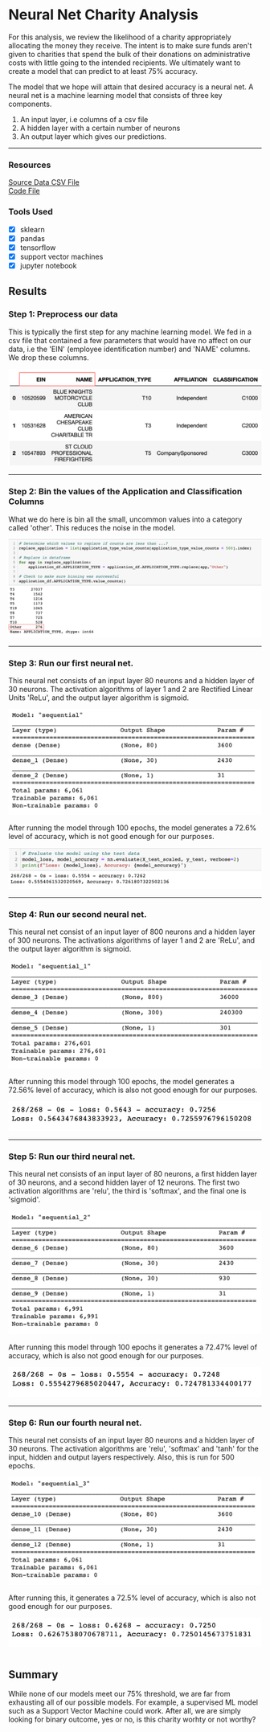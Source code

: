 # Neural Net Charity Analysis

For this analysis, we review the likelihood of a charity appropriately allocating the money they receive. The intent is to make sure funds aren't given to charities that spend the bulk of their donations on administrative costs with little going to the intended recipients. We ultimately want to create a model that can predict to at least 75% accuracy. 

The model that we hope will attain that desired accuracy is a neural net. A neural net is a machine learning model that consists of three key components. 

1. An input layer, i.e columns of a csv file
2. A hidden layer with a certain number of neurons
3. An output layer which gives our predictions. 

---

### Resources
[Source Data CSV File](https://github.com/carlosjennings1991/Neural_Network_Charity_Analysis/blob/main/charity_data.csv)
<br>
[Code File](https://github.com/carlosjennings1991/Neural_Network_Charity_Analysis/blob/main/AlphabetSoupCharity.ipynb)

### Tools Used
- [x] sklearn
- [x] pandas
- [x] tensorflow
- [x] support vector machines
- [x] jupyter notebook

## Results
### Step 1: Preprocess our data
This is typically the first step for any machine learning model. We fed in a csv file that contained a few parameters that would have no affect on our data, i.e the 'EIN' (employee identification number) and 'NAME' columns. We drop these columns. 

<img src="https://github.com/carlosjennings1991/Neural_Network_Charity_Analysis/blob/main/columns_highlighted.png">

___


### Step 2: Bin the values of the Application and Classification Columns
What we do here is bin all the small, uncommon values into a category called 'other'. This reduces the noise in the model. 

<img src="https://github.com/carlosjennings1991/Neural_Network_Charity_Analysis/blob/main/other_highlighted.png">

___


### Step 3: Run our first neural net. 
This neural net consists of an input layer 80 neurons and a hidden layer of 30 neurons. The activation algorithms of layer 1 and 2 are Rectified Linear Units 'ReLu', and the output layer algorithm is sigmoid. 

<img src="https://github.com/carlosjennings1991/Neural_Network_Charity_Analysis/blob/main/NN_1_Summary.png">

After running the model through 100 epochs, the model generates a 72.6% level of accuracy, which is not good enough for our purposes. 

<img src="https://github.com/carlosjennings1991/Neural_Network_Charity_Analysis/blob/main/NN_1_Evaluation.png">

___


### Step 4: Run our second neural net. 
This neural net consist of an input layer of 800 neurons and a hidden layer of 300 neurons. The activations algorithms of layer 1 and 2 are 'ReLu', and the output layer algorithm is sigmoid. 

<img src="https://github.com/carlosjennings1991/Neural_Network_Charity_Analysis/blob/main/NN_2_Summary.png">

After running this model through 100 epochs, the model generates a 72.56% level of accuracy, which is also not good enough for our purposes. 

<img src="https://github.com/carlosjennings1991/Neural_Network_Charity_Analysis/blob/main/NN_2_Evaluation.png">

___


### Step 5: Run our third neural net. 
This neural net consists of an input layer of 80 neurons, a first hidden layer of 30 neurons, and a second hidden layer of 12 neurons. The first two activation algorithms are 'relu', the third is 'softmax', and the final one is 'sigmoid'. 

<img src="https://github.com/carlosjennings1991/Neural_Network_Charity_Analysis/blob/main/NN_3_Summary.png">

After running this model through 100 epochs it generates a 72.47% level of accuracy, which is also not good enough for our purposes. 

<img src="https://github.com/carlosjennings1991/Neural_Network_Charity_Analysis/blob/main/NN_3_Evaluation.png">

___


### Step 6: Run our fourth neural net. 
This neural net consists of an input layer 80 neurons and a hidden layer of 30 neurons. The activation algorithms are 'relu', 'softmax' and 'tanh' for the input, hidden and output layers respectively. Also, this is run for 500 epochs. 

<img src="https://github.com/carlosjennings1991/Neural_Network_Charity_Analysis/blob/main/NN_4_Summary.png">

After running this, it generates a 72.5% level of accuracy, which is also not good enough for our purposes. 

<img src="https://github.com/carlosjennings1991/Neural_Network_Charity_Analysis/blob/main/NN_4_Evaluation.png">


#
## Summary

While none of our models meet our 75% threshold, we are far from exhausting all of our possible models. For example, a supervised ML model such as a Support Vector Machine could work. After all, we are simply looking for binary outcome, yes or no, is this charity worhty or not worthy? 


